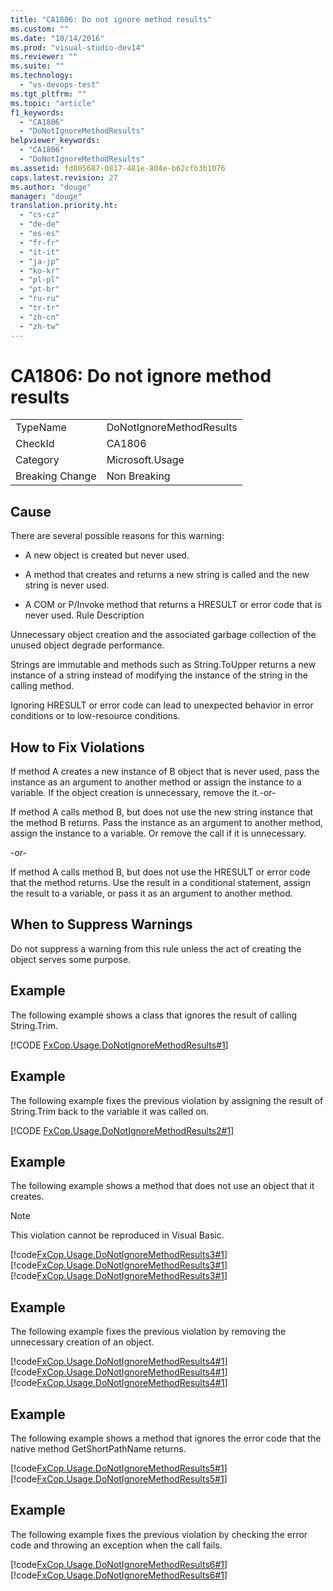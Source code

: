 ```yaml
---
title: "CA1806: Do not ignore method results"
ms.custom: ""
ms.date: "10/14/2016"
ms.prod: "visual-studio-dev14"
ms.reviewer: ""
ms.suite: ""
ms.technology: 
  - "vs-devops-test"
ms.tgt_pltfrm: ""
ms.topic: "article"
f1_keywords: 
  - "CA1806"
  - "DoNotIgnoreMethodResults"
helpviewer_keywords: 
  - "CA1806"
  - "DoNotIgnoreMethodResults"
ms.assetid: fd805687-0817-481e-804e-b62cfb3b1076
caps.latest.revision: 27
ms.author: "douge"
manager: "douge"
translation.priority.ht: 
  - "cs-cz"
  - "de-de"
  - "es-es"
  - "fr-fr"
  - "it-it"
  - "ja-jp"
  - "ko-kr"
  - "pl-pl"
  - "pt-br"
  - "ru-ru"
  - "tr-tr"
  - "zh-cn"
  - "zh-tw"
---
```

# CA1806: Do not ignore method results
|||  
|-|-|  
|TypeName|DoNotIgnoreMethodResults|  
|CheckId|CA1806|  
|Category|Microsoft.Usage|  
|Breaking Change|Non Breaking|  
  
## Cause  
 There are several possible reasons for this warning:  
  
-   A new object is created but never used.  
  
-   A method that creates and returns a new string is called and the new string is never used.  
  
-   A COM or P/Invoke method that returns a HRESULT or error code that is never used. Rule Description  
  
 Unnecessary object creation and the associated garbage collection of the unused object degrade performance.  
  
 Strings are immutable and methods such as String.ToUpper returns a new instance of a string instead of modifying the instance of the string in the calling method.  
  
 Ignoring HRESULT or error code can lead to unexpected behavior in error conditions or to low-resource conditions.  
  
## How to Fix Violations  
 If method A creates a new instance of B object that is never used, pass the instance as an argument to another method or assign the instance to a variable. If the object creation is unnecessary, remove the it.-or-  
  
 If method A calls method B, but does not use the new string instance that the method B returns. Pass the instance as an argument to another method, assign the instance to a variable. Or remove the call if it is unnecessary.  
  
 -or-  
  
 If method A calls method B, but does not use the HRESULT or error code that the method returns. Use the result in a conditional statement, assign the result to a variable, or pass it as an argument to another method.  
  
## When to Suppress Warnings  
 Do not suppress a warning from this rule unless the act of creating the object serves some purpose.  
  
## Example  
 The following example shows a class that ignores the result of calling String.Trim.  
  
 [!CODE [FxCop.Usage.DoNotIgnoreMethodResults#1](FxCop.Usage.DoNotIgnoreMethodResults#1)]  
  
## Example  
 The following example fixes the previous violation by assigning the result of String.Trim back to the variable it was called on.  
  
 [!CODE [FxCop.Usage.DoNotIgnoreMethodResults2#1](FxCop.Usage.DoNotIgnoreMethodResults2#1)]  
  
## Example  
 The following example shows a method that does not use an object that it creates.  
  
> [!NOTE]
>  This violation cannot be reproduced in Visual Basic.  
  
 [!code[FxCop.Usage.DoNotIgnoreMethodResults3#1](../codequality/codesnippet/CSharp/ca1806--do-not-ignore-method-results_1.cs)]
[!code[FxCop.Usage.DoNotIgnoreMethodResults3#1](../codequality/codesnippet/VisualBasic/ca1806--do-not-ignore-method-results_1.vb)]
[!code[FxCop.Usage.DoNotIgnoreMethodResults3#1](../codequality/codesnippet/CPP/ca1806--do-not-ignore-method-results_1.cpp)]  
  
## Example  
 The following example fixes the previous violation by removing the unnecessary creation of an object.  
  
 [!code[FxCop.Usage.DoNotIgnoreMethodResults4#1](../codequality/codesnippet/CSharp/ca1806--do-not-ignore-method-results_2.cs)]
[!code[FxCop.Usage.DoNotIgnoreMethodResults4#1](../codequality/codesnippet/VisualBasic/ca1806--do-not-ignore-method-results_2.vb)]
[!code[FxCop.Usage.DoNotIgnoreMethodResults4#1](../codequality/codesnippet/CPP/ca1806--do-not-ignore-method-results_2.cpp)]  
  
## Example  
 The following example shows a method that ignores the error code that the native method GetShortPathName returns.  
  
 [!code[FxCop.Usage.DoNotIgnoreMethodResults5#1](../codequality/codesnippet/CPP/ca1806--do-not-ignore-method-results_3.cpp)]
[!code[FxCop.Usage.DoNotIgnoreMethodResults5#1](../codequality/codesnippet/CSharp/ca1806--do-not-ignore-method-results_3.cs)]  
  
## Example  
 The following example fixes the previous violation by checking the error code and throwing an exception when the call fails.  
  
 [!code[FxCop.Usage.DoNotIgnoreMethodResults6#1](../codequality/codesnippet/CSharp/ca1806--do-not-ignore-method-results_4.cs)]
[!code[FxCop.Usage.DoNotIgnoreMethodResults6#1](../codequality/codesnippet/CPP/ca1806--do-not-ignore-method-results_4.cpp)]